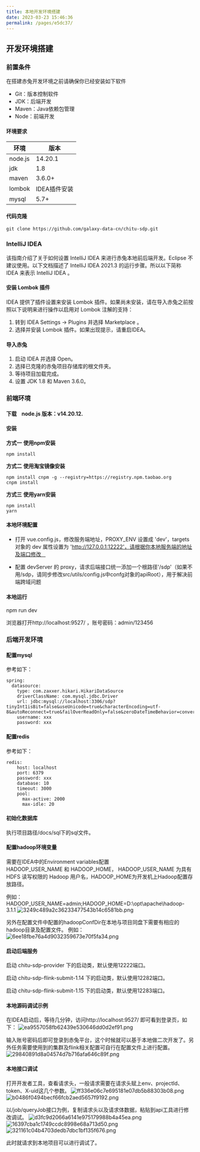 ```yaml
---
title: 本地开发环境搭建
date: 2023-03-23 15:46:36
permalink: /pages/e5dc37/
---
```

## 开发环境搭建
### 前置条件
在搭建赤兔开发环境之前请确保你已经安装如下软件

* Git：版本控制软件
* JDK：后端开发
* Maven：Java依赖包管理
* Node：前端开发

#### 环境要求
| **环境** | **版本** |
| --- | --- |
| node.js | 14.20.1 |
| jdk | 1.8 |
| maven | 3.6.0+ |
| lombok | IDEA插件安装 |
| mysql | 5.7+ |

#### 代码克隆
```
git clone https://github.com/galaxy-data-cn/chitu-sdp.git
```

### IntelliJ IDEA

该指南介绍了关于如何设置 IntelliJ IDEA 来进行赤兔本地前后端开发。Eclipse 不建议使用。以下文档描述了 IntelliJ IDEA 2021.3 的运行步骤。所以以下简称 IDEA 来表示 IntelliJ IDEA 。

#### 安装 Lombok 插件

IDEA 提供了插件设置来安装 Lombok 插件。如果尚未安装，请在导入赤兔之前按照以下说明来进行操作以启用对 Lombok 注解的支持：

1. 转到 IDEA Settings → Plugins 并选择 Marketplace 。
2. 选择并安装 Lombok 插件。如果出现提示，请重启IDEA。
#### 导入赤兔

1. 启动 IDEA 并选择 Open。
2. 选择已克隆的赤兔项目存储库的根文件夹。
3. 等待项目加载完成。
4. 设置 JDK 1.8 和 Maven 3.6.0。
### 前端环境
#### 下载    node.js 版本：v14.20.12. 
#### 安装    
**方式一** **使用npm安装**  

    npm install    

**方式二** **使用淘宝镜像安装**  

    npm install cnpm -g --registry=https://registry.npm.taobao.org
    cnpm install

**方式三** **使用yarn安装**

    npm install       
    yarn
#### 本地环境配置    

* 打开 vue.config.js，修改服务端地址，PROXY_ENV 设置成 'dev'，targets 对象的 dev 属性设置为 'http://127.0.0.1:12222'，请根据你本地服务端的地址及端口修改    

* 配置 devServer 的 proxy，请求后端接口统一添加一个根路径'/sdp'（如果不用/sdp，请同步修改src/utils/config.js中confg对象的apiRoot），用于解决前端跨域问题  

#### 本地运行        
npm run dev 

浏览器打开http://localhost:9527/ ，账号密码：admin/123456



### 后端开发环境
#### 配置mysql
参考如下：
```
spring:
  datasource:
    type: com.zaxxer.hikari.HikariDataSource
    driverClassName: com.mysql.jdbc.Driver
    url: jdbc:mysql://localhost:3306/sdp?tinyInt1isBit=false&useUnicode=true&characterEncoding=utf-8&autoReconnect=true&failOverReadOnly=false&zeroDateTimeBehavior=convertToNull&useSSL=false&serverTimezone=Asia/Shanghai&allowMultiQueries=true
    username: xxx
    password: xxx
```
#### 配置redis
参考如下：
```
redis:
    host: localhost
    port: 6379
    password: xxx
    database: 10
    timeout: 3000
    pool:
      max-active: 2000
      max-idle: 20
```
#### 初始化数据库

执行项目路径/docs/sql下的sql文件。

#### 配置hadoop环境变量

需要在IDEA中的Environment variables配置HADOOP_USER_NAME 和 HADOOP_HOME， HADOOP_USER_NAME 为具有 HDFS 读写权限的 Hadoop 用户名，HADOOP_HOME为开发机上Hadoop配置存放路径。

例如：HADOOP_USER_NAME=admin;HADOOP_HOME=D:\opt\apache\hadoop-3.1.1
![3249c489a2c36233477543b14c6581bb.png](/chitu-sdp-website/docs/localDev/hadoopEnv2.png)

另外在配置文件中配置的hadoopConfDir在本地与项目同盘下需要有相应的hadoop目录及配置文件。
例如：
![6ee18fbe76a4d9032359673e70f5fa34.png](/chitu-sdp-website/docs/localDev/hadoopEnv.png)

#### 启动后端服务
启动 chitu-sdp-provider 下的启动类，默认使用12222端口。

启动 chitu-sdp-flink-submit-1.14 下的启动类，默认使用12282端口。

启动 chitu-sdp-flink-submit-1.15 下的启动类，默认使用12283端口。

#### 本地源码调试示例
在IDEA启动后，等待几分钟，访问http://localhost:9527/ 即可看到登录页，如下：
![ea9557058fb62439e530646dd0d2ef91.png](/chitu-sdp-website/docs/localDev/login.png)

输入账号密码后即可登录到赤兔平台，这个时候就可以基于本地做二次开发了。另外任务需要使用到的集群及flink相关配置可自行在配置文件上进行配置。
![29840891d8a04574d7b716afa646c89f.png](/chitu-sdp-website/docs/localDev/home.png)



#### 本地接口调试
打开开发者工具，查看请求头，一般请求需要在请求头赋上env、projectId、token、X-uid这几个参数。
![ff336e06c7e695181e07db5b88303b08.png](/chitu-sdp-website/docs/localDev/requestHeader.png)
![b0486f0494becf66fcb2aed5657f9192.png](/chitu-sdp-website/docs/localDev/requestBody.png)

以/job/queryJob接口为例，复制请求头以及请求体数据，粘贴到api工具进行修改调试。
![d3fc9d2066a6141e975179988b4a45ea.png](/chitu-sdp-website/docs/localDev/apiRequestHeader.png)
![16397cba1c1749ccdc8998e68a713d50.png](/chitu-sdp-website/docs/localDev/apiRequestBody.png)
![321161c04b4703dedb7dbc1bf135f676.png](/chitu-sdp-website/docs/localDev/debugger.png)

此时就请求到本地项目可以进行调试了。